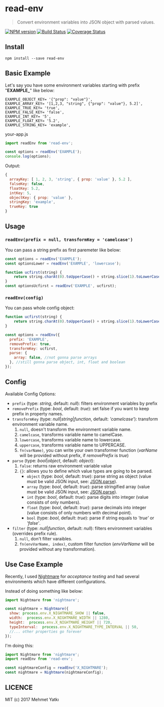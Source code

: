 # read-env
> Convert environment variables into JSON object with parsed values.

[![NPM version](https://badge.fury.io/js/read-env.svg)](https://www.npmjs.com/package/read-env)
[![Build Status](https://travis-ci.org/yatki/read-env.svg?branch=master)](https://travis-ci.org/yatki/read-env)
[![Coverage Status](https://coveralls.io/repos/github/yatki/read-env/badge.svg?branch=master&)](https://coveralls.io/github/yatki/read-env?branch=master)

## Install

```
npm install --save read-env
```

## Basic Example

Let's say you have some environment variables starting with prefix "**EXAMPLE_**" like below:
```
EXAMPLE_OBJECT_KEY= '{"prop": "value"}',
EXAMPLE_ARRAY_KEY= '[1,2,3, "string", {"prop": "value"}, 5.2]',
EXAMPLE_TRUE_KEY= 'true',
EXAMPLE_FALSE_KEY= 'false',
EXAMPLE_INT_KEY= '5',
EXAMPLE_FLOAT_KEY= '5.2',
EXAMPLE_STRING_KEY= 'example',
```

your-app.js
```javascript
import readEnv from 'read-env';

const options = readEnv('EXAMPLE');
console.log(options);
```

Output:
```javascript
{ 
  arrayKey: [ 1, 2, 3, 'string', { prop: 'value' }, 5.2 ],
  falseKey: false,
  floatKey: 5.2,
  intKey: 5,
  objectKey: { prop: 'value' },
  stringKey: 'example',
  trueKey: true 
}

```

## Usage

### `readEnv(prefix = null, transformKey = 'camelcase')`
You can pass a string prefix as first paremeter like below:

```javascript
const options = readEnv('EXAMPLE');
const optionsLower = readEnv('EXAMPLE', 'lowercase');

function ucfirst(string) {
    return string.charAt(0).toUpperCase() + string.slice(1).toLowerCase();
}
const optionsUcfirst = readEnv('EXAMPLE', ucfirst);

```

### `readEnv(config)`
You can pass whole config object:

```javascript
function ucfirst(string) {
    return string.charAt(0).toUpperCase() + string.slice(1).toLowerCase();
}

const options = readEnv({
  prefix: 'EXAMPLE',
  removePrefix: true,
  transformKey: ucfirst,
  parse: {
    array: false, //not gonna parse arrays
  }, //still gonna parse object, int, float and boolean
});
```

## Config

Available Config Options:
- `prefix` (type: *string*, default: *null*): filters environment variables by prefix
- `removePrefix` (type: *bool*, default: *true*): set false if you want to keep prefix in property names.
- `transformKey` (type: *null*|*string*|*function*, default: *'camelcase'*): transform environment variable name.
  1. `null`, doesn't transform the environment variable name.
  1. `camelcase`, transforms variable name to camelCase.
  1. `lowercase`, transforms variable name to lowercase.
  1. `uppercase`, transforms variable name to UPPERCASE.
  1. `fn(varName)`, you can write your own transformer function (*varName* will be provided without prefix, if *removePrefix* is *true*)
- `parse` (type: *bool*|*object*, default: *object*):
  1. `false`: returns raw environment variable value
  1. `{}`: allows you to define which value types are going to be parsed.
      - `object` (type: *bool*, default: *true*): parse string as object (value must be valid JSON input, see: [JSON.parse](https://developer.mozilla.org/en-US/docs/Web/JavaScript/Reference/Global_Objects/JSON/parse#Using_JSON.parse())).
      - `array` (type: *bool*, default: *true*): parse stringified array (value must be valid JSON input, see: [JSON.parse](https://developer.mozilla.org/en-US/docs/Web/JavaScript/Reference/Global_Objects/JSON/parse#Using_JSON.parse())).
      - `int` (type: *bool*, default: *true*): parse digits into integer (value consists of only numbers).
      - `float` (type: *bool*, default: *true*): parse decimals into integer (value consists of only numbers with decimal point).
      - `bool` (type: *bool*, default: *true*): parse if string equals to *'true'* or *'false'*.
- `filter` (type: *null*|*function*, default: *null*): filters environment variables (overrides prefix rule).
  1. `null`, don't filter varaibles.
  1. `fn(envVarName, index)`, custom filter function (*envVarName* will be provided without any transformation).
  
## Use Case Example
Recently, I used [Nightmare](https://github.com/segmentio/nightmare) for *acceptance testing* and had several environments which have different configurations.
 
Instead of doing something like below:

```javascript
import Nightmare from 'nightmare';

const nightmare = Nightmare({
  show: process.env.X_NIGHTMARE_SHOW || false,
  width:  process.env.X_NIGHTMARE_WIDTH || 1280,
  height:  process.env.X_NIGHTMARE_HEIGHT || 720,
  typeInterval:  process.env.X_NIGHTMARE_TYPE_INTERVAL || 50,
  //... other properties go forever
});
```

I'm doing this:
```javascript
import Nightmare from 'nightmare';
import readEnv from 'read-env';

const nightmareConfig = readEnv('X_NIGHTMARE');
const nightmare = Nightmare(nightmareConfig);
```
        
## LICENCE

MIT (c) 2017 Mehmet Yatkı
